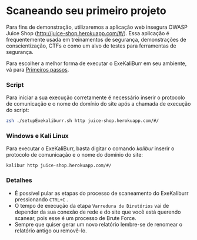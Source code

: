 # Scaneando seu primeiro projeto
Para fins de demonstração, utilizaremos a aplicação web insegura OWASP Juice Shop (http://juice-shop.herokuapp.com/#/). Essa aplicação é frequentemente usada em treinamentos de segurança, demonstrações de conscientização, CTFs e como um alvo de testes para ferramentas de segurança.

Para escolher a melhor forma de executar o ExeKaliBurr em seu ambiente, vá para [Primeiros passos](/Manual/quickstart.md).
### Script

Para iniciar a sua execução corretamente é necessário inserir o protocolo de comunicação e o nome do domínio do site após a chamada de execução do script:

```bash
zsh ./setupExekaliburr.sh http juice-shop.herokuapp.com/#/ 
```
### Windows e Kali Linux 
Para executar o ExeKaliBurr, basta digitar o comando *kalibur* inserir o protocolo de comunicação e o nome do domínio do site:

```text
kalibur http juice-shop.herokuapp.com/#/
```
### Detalhes
- É possível pular as etapas do processo de scaneamento do ExeKaliburr pressionando `CTRL+C` .
- O tempo de execução da etapa `Varredura de Diretórios` vai de depender da sua conexão de rede e do site que você está querendo scanear, pois esse é um processo de Brute Force.
- Sempre que quiser gerar um novo relatório lembre-se  de renomear o relatório antigo ou removê-lo.


